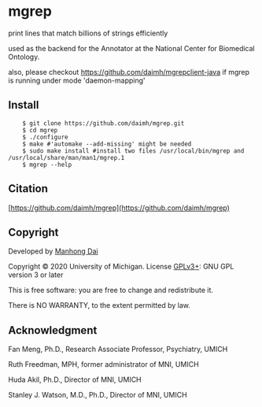# mgrep
print lines that match billions of strings efficiently

used as the backend for the Annotator at the National Center for Biomedical Ontology.

also, please checkout https://github.com/daimh/mgrepclient-java if mgrep is running under mode 'daemon-mapping'


## Install
```
	$ git clone https://github.com/daimh/mgrep.git
	$ cd mgrep
	$ ./configure
	$ make #'automake --add-missing' might be needed
	$ sudo make install #install two files /usr/local/bin/mgrep and /usr/local/share/man/man1/mgrep.1
	$ mgrep --help
```
## Citation 

[https://github.com/daimh/mgrep](https://github.com/daimh/mgrep)

## Copyright

Developed by [Manhong Dai](mailto:daimh@umich.edu)

Copyright © 2020 University of Michigan. License [GPLv3+](https://gnu.org/licenses/gpl.html): GNU GPL version 3 or later 

This is free software: you are free to change and redistribute it.

There is NO WARRANTY, to the extent permitted by law.

## Acknowledgment

Fan Meng, Ph.D., Research Associate Professor, Psychiatry, UMICH

Ruth Freedman, MPH, former administrator of MNI, UMICH

Huda Akil, Ph.D., Director of MNI, UMICH

Stanley J. Watson, M.D., Ph.D., Director of MNI, UMICH
